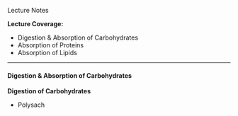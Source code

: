 Lecture Notes

**Lecture Coverage:**
- Digestion & Absorption of Carbohydrates
- Absorption of Proteins
- Absorption of Lipids

---
#### **Digestion & Absorption of Carbohydrates**
**Digestion of Carbohydrates**
- Polysach